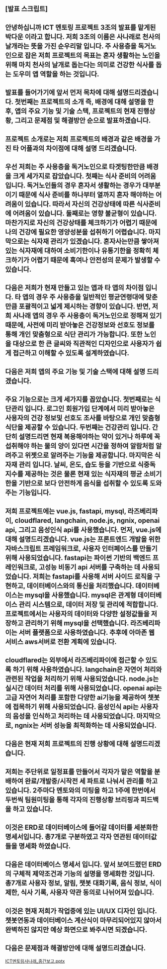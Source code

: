 ## [발표 스크립트]

안녕하십니까 ICT 멘토링 프로젝트 3조의 발표를 맡게된 박다운 이라고 합니다.
저희 3조의 이름은 사나래로 천사의 날개라는 뜻을 가진 순우리말 입니다.
주 사용층을 독거노인으로 잡은 저희 프로젝트의 목표는 혼자 생활하는 노인을 위해 마치 천사의 날개로 돕는다는 의미로 건강한 식사를 돕는 도우미 앱 역할을 하는 것입니다.
---
발표를 들어가기에 앞서 먼저 목차에 대해 설명드리겠습니다.
첫번째는 프로젝트의 소개 즉, 배경에 대해 설명을 한 후, 앱의 주요 기능 및 기술 스택, 프로젝트의 현재 진행상황, 그리고 문제점 및 해결방안 순으로 발표하겠습니다.
---
프로젝트 소개로는 저희 프로젝트의 배경과 같은 배경을 가진 타 어플과의 차이점에 대해 설명 드리겠습니다.
---
우선 저희는 주 사용층을 독거노인으로 타겟팅한만큼 배경을 크게 세가지로 잡았습니다.
첫째는 식사 준비의 어려움입니다.
독거노인들의 경우 혼자서 생활하는 경우가 대부분이기 때문에 식사 준비를 하나부터 열까지 혼자 해야하는 어려움이 있습니다. 따라서 자신의 건강상태에 따른 식사준비에 어려움이 있습니다.
둘째로는 영향 불균형이 있습니다.
마찬가지로 자신의 건강상태를 체크하기가 어렵기 때문에 나의 건강에 필요한 영양성분을 섭취하기 어렵습니다.
마지막으로는 식자재 관리가 있겠습니다.
혼자사는만큼 쌓아져있는 식자재에 대하여 소비기한이나 유통기한을 정확히 체크하기가 어렵기 때문에 혹여나 안전성의 문제가 발생할 수 있습니다.
---
다음은 저희가 현재 만들고 있는 앱과 타 앱의 차이점 입니다.
타 앱의 경우 주 사용층을 일반적인 평균연령대에 맞춘만큼 포괄적이고 넓게 제시하는 경향이 있습니다.
반면, 저희 사나래 앱의 경우 주 사용층이 독거노인으로 정해져 있기 때문에, 사전에 미리 받아놓은 건강정보와 선호도 정보를 통해 개인 맞춤형으로 식단 관리가 가능합니다.
또한 노인을 대상으로 한 큰 글씨와 직관적인 디자인으로 사용자가 쉽게 접근하고 이해할 수 있도록 설계하였습니다.
---
다음은 저희 앱의 주요 기능 및 기술 스택에 대해 설명 드리겠습니다.
---
주요 기능으로는 크게 세가지를 꼽았습니다.
첫번째로는 식단관리 입니다.
로그인 회원가입 단계에서 미리 받아놓은 사용자의 건강 정보및 선호도 조사를 바탕으로 개인 맞춤형 식단을 제공할 수 있습니다.
두번째는 건강관리 입니다.
간단히 설명드리면 현재 복용해야하는 약이 있거나 하루에 꼭 섭취해야 하는 물의 양이 있다면 시간을 정하여 알람처럼 알려주고 위젯으로 알려주는 기능을 제공합니다.
마지막은 식자재 관리 입니다.
날씨, 온도, 습도 등을 기반으로 식중독 지수를 제공하는 것은 물론 현재 있는 식자재의 평균 소비기한을 기반으로 보다 안전하게 음식을 섭취할 수 있도록 도와주는 기능입니다.
---
저희 프로젝트에는 vue.js, fastapi, mysql, 라즈베리파이, cloudflared, langchain, node.js, ngnix, openai api, 그리고 음성인식 api를 사용했습니다.
먼저, vue.js에 대해 설명드리겠습니다. vue.js는 프론트엔드 개발을 위한 자바스크립트 프레임워크로, 사용자 인터페이스를 만들기 위해 사용되었습니다.
fastapi는 파이썬 기반의 백엔드 프레인워크로, 고성능 비동기 api 서버를 구축하는 데 사용되었습니다. 저희는 fastapi를 사용해 서버 사이드 로직을 구현하고, 데이터베이스와의 통신을 처리했습니다.
데이터베이스는 mysql을 사용했습니다. mysql은 관계형 데이터베이스 관리 시스템으로, 데이터 저장 및 관리에 적합합니다. 프로젝트에서는 사용자의 데이터와 다양한 설정값들을 저장하고 관리하기 위해 mysql을 선택했습니다.
라즈베리파이는 서버 플랫폼으로 사용하였습니다. 추후에 아마존 웹 서비스 aws서버로 전환 계획에 있습니다.
---
cloudflared는 외부에서 라즈베리파이에 접근할 수 있도록 하기 위해 사용하였습니다.
langchain은 자연어 처리와 관련된 작업을 처리하기 위해 사용되었습니다.
node.js는 실시간 데이터 처리를 위해 사용되었습니다.
openai api는 고급 자연어 처리를 포함한 다양한 ai기능을 제공하여 챗봇에 접목하기 위해 사용되었습니다.
음성인식 api는 사용자의 음성을 인식하고 처리하는 데 사용되었습니다.
마지막으로, ngnix는 서버 성능을 최적화하는 데 사용되었습니다.
---
다음은 현재 저희 프로젝트의 진행 상황에 대해 설명드리겠습니다.
---
저희는 주단위로 일정표를 만들어서 각자가 맡은 역할을 분배하여 완료/개발중/시작전 세 파트로 나눠서 관리를 하고 있습니다. 2주마다 멘토와의 미팅을 하고 1주에 한번에서 두번씩 팀원미팅을 통해 각자의 진행상황 브리핑과 피드백을 하고 있습니다.
---
이것은 ERD로 데이터베이스에 들어갈 데이터를 세분화한 명세서입니다.
총7개로 구분하였고 각자 연관된 데이터값들을 명세화 하였습니다.
---
다음은 데이터베이스 명세서 입니다.
앞서 보여드렸던 ERD의 구체적 제약조건과 기능의 설명을 명세화한 것입니다.
총7개로 사용자 정보, 알림, 챗봇 대화기록, 음식 정보, 식이 제한, 식사 기록, 사용자 약관 동의로 나뉘어져 있습니다.
---
이것은 현재 저희가 작업중에 있는 UI/UX 디자인 입니다.
챗봇연동과 데이터베이스 계산식이 마무리되어있지 않아서 완벽하진 않지만 예상 화면으로 봐주시면 되겠습니다.
---
다음은 문제점과 해결방안에 대해 설명드리겠습니다.
---

[ICT멘토링사나래_중간보고.pptx](https://github.com/dawoon1229/ICT_project/files/15467010/ICT._.pptx)
